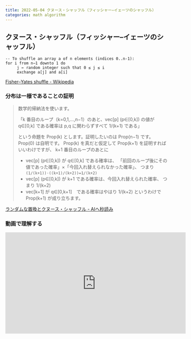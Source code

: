 ```yaml
---
title: 2022-05-04 クヌース・シャッフル（フィッシャー–イェーツのシャッフル）
categories: math algorithm
---
```


## クヌース・シャッフル（フィッシャー–イェーツのシャッフル）

```
-- To shuffle an array a of n elements (indices 0..n-1):
for i from n−1 downto 1 do
     j ← random integer such that 0 ≤ j ≤ i
     exchange a[j] and a[i]
```

[Fisher–Yates shuffle - Wikipedia](https://en.wikipedia.org/wiki/Fisher%E2%80%93Yates_shuffle)


### 分布は一様であることの証明

> 数学的帰納法を使います。
>
> 「k 番目のループ（k=0,1,…,n−1）のあと、vec[p]  (p∈[0,k]) の値が q∈[0,k] である確率は p,q に関わらずすべて 1/(k+1) である」
>
> という命題を Prop(k) とします。証明したいのは Prop(n−1) です。
> Prop(0) は自明です。
> Prop(k) を真だと仮定して Prop(k+1) を証明すればいいわけですが、 k+1 番目のループのあとに
>
> - vec[p] (p∈[0,k]) が q∈[0,k] である確率は、 「前回のループ後にその値であった確率」×「今回入れ替えられなかった確率」、 つまり `(1/(k+1))⋅((k+1)/(k+2))=1/(k+2)`
> - vec[p] (p∈[0,k]) が k+1 である確率は、今回入れ替えられた確率、 つまり 1/(k+2)
> - vec[k+1] が q∈[0,k+1]　である確率はやはり 1/(k+2)
というわけで Prop(k+1) が成り立ちます。

[ランダムな置換とクヌース・シャッフル - AIへ秒読み](http://kensak.github.io/blog/2014/01/13/knuth-shuffle/)

### 動画で理解する

<iframe width="560" height="315" src="https://www.youtube.com/embed/4zx5bM2OcvA" title="YouTube video player" frameborder="0" allow="accelerometer; autoplay; clipboard-write; encrypted-media; gyroscope; picture-in-picture" allowfullscreen></iframe>
